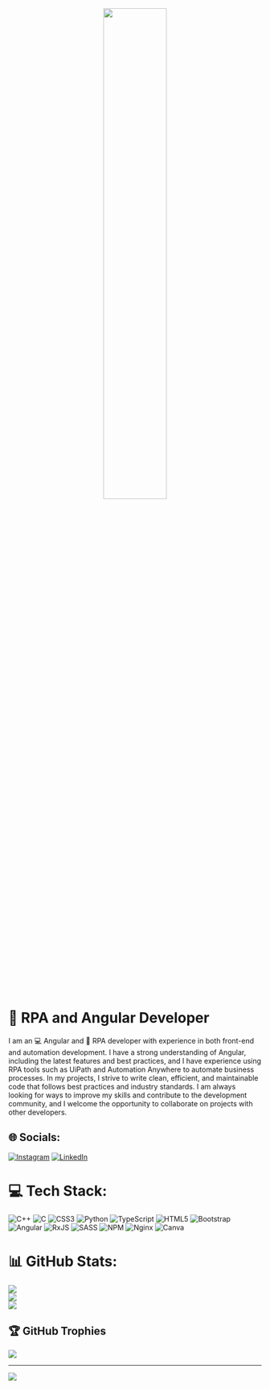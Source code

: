 <div align="center">
<img src="https://rishavanand.github.io/static/images/greetings.gif" align="center" style="width: 50%" />
</div> 


# 🤖 RPA and Angular Developer
I am an 💻 Angular and 🤖 RPA developer with experience in both front-end and automation development. I have a strong understanding of Angular, including the latest features and best practices, and I have experience using RPA tools such as UiPath and Automation Anywhere to automate business processes. In my projects, I strive to write clean, efficient, and maintainable code that follows best practices and industry standards. I am always looking for ways to improve my skills and contribute to the development community, and I welcome the opportunity to collaborate on projects with other developers.

## 🌐 Socials:
[![Instagram](https://img.shields.io/badge/Instagram-%23E4405F.svg?logo=Instagram&logoColor=white)](https://instagram.com/akil.binoy) [![LinkedIn](https://img.shields.io/badge/LinkedIn-%230077B5.svg?logo=linkedin&logoColor=white)](https://linkedin.com/in/https://www.linkedin.com/public-profile/settings?lipi=urn%3Ali%3Apage%3Ad_flagship3_profile_self_edit_contact-info%3B1iyKlgGCTeujTEcq1Ocj9A%3D%3D) 

# 💻 Tech Stack:
![C++](https://img.shields.io/badge/c++-%2300599C.svg?style=for-the-badge&logo=c%2B%2B&logoColor=white) ![C](https://img.shields.io/badge/c-%2300599C.svg?style=for-the-badge&logo=c&logoColor=white) ![CSS3](https://img.shields.io/badge/css3-%231572B6.svg?style=for-the-badge&logo=css3&logoColor=white) ![Python](https://img.shields.io/badge/python-3670A0?style=for-the-badge&logo=python&logoColor=ffdd54) ![TypeScript](https://img.shields.io/badge/typescript-%23007ACC.svg?style=for-the-badge&logo=typescript&logoColor=white) ![HTML5](https://img.shields.io/badge/html5-%23E34F26.svg?style=for-the-badge&logo=html5&logoColor=white) ![Bootstrap](https://img.shields.io/badge/bootstrap-%23563D7C.svg?style=for-the-badge&logo=bootstrap&logoColor=white) ![Angular](https://img.shields.io/badge/angular-%23DD0031.svg?style=for-the-badge&logo=angular&logoColor=white) ![RxJS](https://img.shields.io/badge/rxjs-%23B7178C.svg?style=for-the-badge&logo=reactivex&logoColor=white) ![SASS](https://img.shields.io/badge/SASS-hotpink.svg?style=for-the-badge&logo=SASS&logoColor=white) ![NPM](https://img.shields.io/badge/NPM-%23000000.svg?style=for-the-badge&logo=npm&logoColor=white) ![Nginx](https://img.shields.io/badge/nginx-%23009639.svg?style=for-the-badge&logo=nginx&logoColor=white) ![Canva](https://img.shields.io/badge/Canva-%2300C4CC.svg?style=for-the-badge&logo=Canva&logoColor=white)
# 📊 GitHub Stats:
![](https://github-readme-stats.vercel.app/api?username=akhil888binoy&theme=dark&hide_border=true&include_all_commits=false&count_private=false)<br/>
![](https://github-readme-streak-stats.herokuapp.com/?user=akhil888binoy&theme=dark&hide_border=true)<br/>
![](https://github-readme-stats.vercel.app/api/top-langs/?username=akhil888binoy&theme=dark&hide_border=true&include_all_commits=false&count_private=false&layout=compact)

## 🏆 GitHub Trophies
![](https://github-profile-trophy.vercel.app/?username=akhil888binoy&theme=radical&no-frame=false&no-bg=false&margin-w=4)

---
[![](https://visitcount.itsvg.in/api?id=akhil888binoy&icon=2&color=1)](https://visitcount.itsvg.in)

<!-- Proudly created with GPRM ( https://gprm.itsvg.in ) -->
